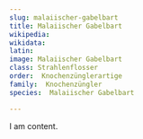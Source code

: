 ```yaml
---
slug: malaiischer-gabelbart
title: Malaiischer Gabelbart
wikipedia: 
wikidata: 
latin:
image: Malaiischer Gabelbart
class: Strahlenflosser
order:  Knochenzünglerartige
family:  Knochenzüngler
species:  Malaiischer Gabelbart

---
```


I am content.
